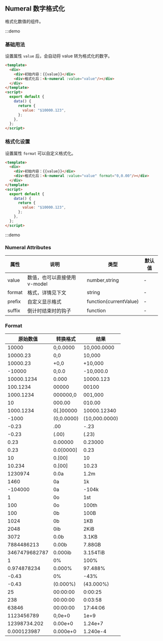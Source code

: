 ## Numeral 数字格式化

格式化数值的组件。

:::demo

### 基础用法

设置属性 `value` 后，会自动将 value 转为格式化的数字。

```html
<template>
  <div>
    <div>初始内容：{{value}}</div>
    <div>格式化后：<k-numeral :value="value"/></div>
  </div>
</template>
<script>
  export default {
    data() {
      return {
        value: "$10000.123",
      };
    },
  };
</script>
```

### 格式化设置

设置属性 `format` 可以自定义格式化。

```html
<template>
  <div>
    <div>初始内容：{{value}}</div>
    <div>格式化后：<k-numeral :value="value" format="0,0.00"/></div>
  </div>
</template>
<script>
  export default {
    data() {
      return {
        value: "$10000.123",
      };
    },
  };
</script>
```

:::demo

### Numeral Attributes

| 属性   | 说明                         | 类型                   | 默认值 |
| ------ | ---------------------------- | ---------------------- | ------ |
| value  | 数值，也可以直接使用 v-model | number,string          | -      |
| format | 格式，详情见下文             | string                 | -      |
| prefix | 自定义显示格式               | function(currentValue) | -      |
| suffix | 倒计时结束时的钩子           | function               | -      |

### Format

| 原始数值      | 转换格式   | 结果          |
| ------------- | ---------- | ------------- |
| 10000         | 0,0.0000   | 10,000.0000   |
| 10000.23      | 0,0        | 10,000        |
| 10000.23      | +0,0       | +10,000       |
| -10000        | 0,0.0      | -10,000.0     |
| 10000.1234    | 0.000      | 10000.123     |
| 100.1234      | 00000      | 00100         |
| 1000.1234     | 000000,0   | 001,000       |
| 10            | 000.00     | 010.00        |
| 1000.1234     | 0[.]00000  | 10000.12340   |
| -1000         | (0,0.0000) | (10,000.0000) |
| -0.23         | .00        | -.23          |
| -0.23         | (.00)      | (.23)         |
| 0.23          | 0.00000    | 0.23000       |
| 0.23          | 0.0[0000]  | 0.23          |
| 10            | 0.[00]     | 10            |
| 10.234        | 0.[00]     | 10.23         |
| 1230974       | 0.0a       | 1.2m          |
| 1460          | 0a         | 1k            |
| -104000       | 0a         | -104k         |
| 1             | 0o         | 1st           |
| 100           | 0o         | 100th         |
| 100           | 0b         | 100B          |
| 1024          | 0b         | 1KB           |
| 2048          | 0ib        | 2KiB          |
| 3072          | 0.0b       | 3.1KB         |
| 7884486213    | 0.00b      | 7.88GB        |
| 3467479682787 | 0.000ib    | 3.154TiB      |
| 1             | 0%         | 100%          |
| 0.974878234   | 0.000%     | 97.488%       |
| -0.43         | 0%         | -43%          |
| -0.43         | (0.000%)   | (43.000%)     |
| 25            | 00:00:00   | 0:00:25       |
| 238           | 00:00:00   | 0:03:58       |
| 63846         | 00:00:00   | 17:44:06      |
| 1123456789    | 0,0e+0     | 1e+9          |
| 12398734.202  | 0.00e+0    | 1.24e+7       |
| 0.000123987   | 0.000e+0   | 1.240e-4      |
